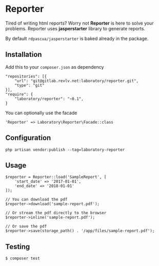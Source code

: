 # Reporter

Tired of writing html reports? Worry not **Reporter** is here to solve your problems. Reporter uses
**jasperstarter** library to generate reports.

By default `rdpascua/jasperstarter` is baked already in the package.

## Installation

Add this to your `composer.json` as dependency

    "repositories": [{
        "url": "git@gitlab.revlv.net:laboratory/reporter.git",
        "type": "git"
    }],
    "require": {
        "laboratory/reporter": "~0.1",
    }

You can optionally use the facade

    'Reporter' => Laboratory\Reporter\Facade::class

## Configuration

    php artisan vendor:publish --tag=laboratory-reporter

## Usage

    $reporter = Reporter::load('SampleReport', [
        'start_date' => '2017-01-01',
        'end_date' => '2018-01-01'
    ]);

    // You can download the pdf
    $reporter->download('sample-report.pdf');

    // Or stream the pdf directly to the browser
    $reporter->inline('sample-report.pdf');

    // Or save the pdf
    $reporter->save(storage_path() . '/app/files/sample-report.pdf');

## Testing

    $ composer test



